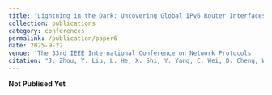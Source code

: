 ```yaml
---
title: "Lightning in the Dark: Uncovering Global IPv6 Router Interfaces and Their Security Implications"
collection: publications
category: conferences
permalink: /publication/paper6
date: 2025-9-22
venue: 'The 33rd IEEE International Conference on Network Protocols'
citation: "J. Zhou, Y. Liu, L. He, X. Shi, Y. Yang, C. Wei, D. Cheng, W. Gong, & J. Yang. 2025. Lightning in the Dark: Uncovering Global IPv6 Router Interfaces and Their Security Implications. In Proceedings of the 33rd IEEE International Conference on Network Protocols (ICNP 2025). Seoul, South Korea."
---
```

__Not Publised Yet__